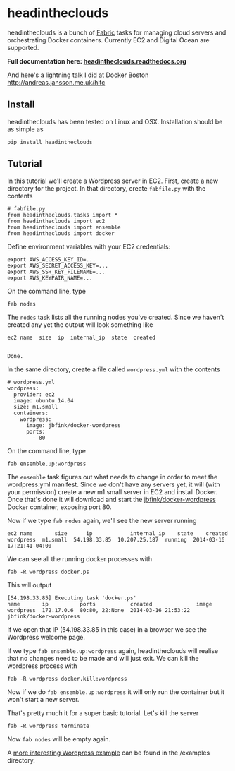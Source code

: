headintheclouds
===============

headintheclouds is a bunch of [Fabric](http://fabfile.org/) tasks for managing cloud servers and orchestrating Docker containers. Currently EC2 and Digital Ocean are supported.

**Full documentation here: [headintheclouds.readthedocs.org](http://headintheclouds.readthedocs.org)**

And here's a lightning talk I did at Docker Boston http://andreas.jansson.me.uk/hitc

Install
-------

headintheclouds has been tested on Linux and OSX. Installation should be as simple as

    pip install headintheclouds

Tutorial
--------

In this tutorial we'll create a Wordpress server in EC2. First, create a new directory for the project. In that directory, create `fabfile.py` with the contents

    # fabfile.py
    from headintheclouds.tasks import *
    from headintheclouds import ec2
    from headintheclouds import ensemble
    from headintheclouds import docker

Define environment variables with your EC2 credentials:

    export AWS_ACCESS_KEY_ID=...
    export AWS_SECRET_ACCESS_KEY=...
    export AWS_SSH_KEY_FILENAME=...
    export AWS_KEYPAIR_NAME=...

On the command line, type

    fab nodes

The `nodes` task lists all the running nodes you've created. Since we haven't created any yet the output will look something like

    ec2 name  size  ip  internal_ip  state  created 


    Done.

In the same directory, create a file called `wordpress.yml` with the contents

    # wordpress.yml
    wordpress:
      provider: ec2
      image: ubuntu 14.04
      size: m1.small
      containers:
        wordpress:
          image: jbfink/docker-wordpress
          ports:
            - 80

On the command line, type

    fab ensemble.up:wordpress

The `ensemble` task figures out what needs to change in order to meet the wordpress.yml manifest. Since we don't have any servers yet, it will (with your permission) create a new m1.small server in EC2 and install Docker. Once that's done it will download and start the [jbfink/docker-wordpress](https://index.docker.io/u/jbfink/docker-wordpress/) Docker container, exposing port 80.

Now if we type `fab nodes` again, we'll see the new server running

    ec2 name       size      ip            internal_ip    state    created
    wordpress  m1.small  54.198.33.85  10.207.25.187  running  2014-03-16 17:21:41-04:00

We can see all the running docker processes with

    fab -R wordpress docker.ps

This will output

    [54.198.33.85] Executing task 'docker.ps'
    name       ip          ports           created              image                      
    wordpress  172.17.0.6  80:80, 22:None  2014-03-16 21:53:22  jbfink/docker-wordpress

If we open that IP (54.198.33.85 in this case) in a browser we see the Wordpress welcome page.

If we type `fab ensemble.up:wordpress` again, headintheclouds will realise that no changes need to be made and will just exit. We can kill the wordpress process with

    fab -R wordpress docker.kill:wordpress

Now if we do `fab ensemble.up:wordpress` it will only run the container but it won't start a new server.

That's pretty much it for a super basic tutorial. Let's kill the server

    fab -R wordpress terminate

Now `fab nodes` will be empty again.

A [more interesting Wordpress example](https://github.com/andreasjansson/head-in-the-clouds/blob/master/examples/wordpress.yml) can be found in the /examples directory.
